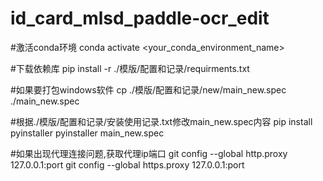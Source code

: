 # id_card_mlsd_paddle-ocr_edit

#激活conda环境
conda activate <your_conda_environment_name>

#下载依赖库
pip install -r ./模版/配置和记录/requirments.txt

#如果要打包windows软件
cp ./模版/配置和记录/new/main_new.spec ./main_new.spec

#根据./模版/配置和记录/安装使用记录.txt修改main_new.spec内容
pip install pyinstaller
pyinstaller main_new.spec


#如果出现代理连接问题,获取代理ip端口
git config --global http.proxy 127.0.0.1:port
git config --global https.proxy 127.0.0.1:port